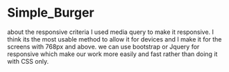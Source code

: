 # Simple_Burger

about the responsive criteria I used media query to make it responsive.
I think its the most usable method to allow it for devices and I make it for the screens with 768px and above.
we can use bootstrap or Jquery for responsive which make our work more easily and fast rather than doing it with CSS only.

